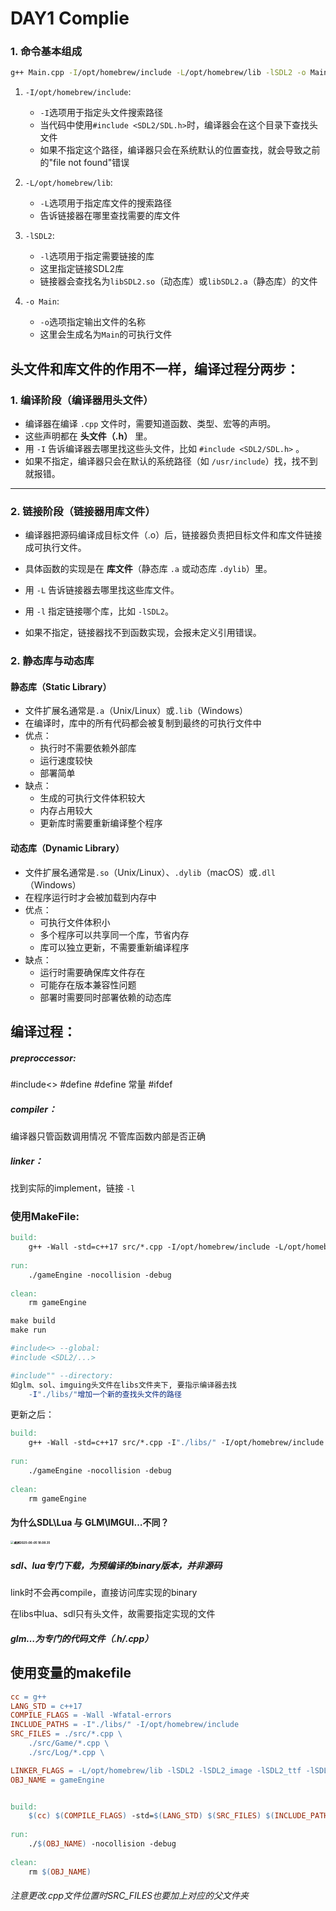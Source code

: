 # DAY1 Complie

### 1. 命令基本组成

```bash
g++ Main.cpp -I/opt/homebrew/include -L/opt/homebrew/lib -lSDL2 -o Main
```
1. `-I/opt/homebrew/include`: 
   - `-I`选项用于指定头文件搜索路径
   - 当代码中使用`#include <SDL2/SDL.h>`时，编译器会在这个目录下查找头文件
   - 如果不指定这个路径，编译器只会在系统默认的位置查找，就会导致之前的"file not found"错误

2. `-L/opt/homebrew/lib`: 
   - `-L`选项用于指定库文件的搜索路径
   - 告诉链接器在哪里查找需要的库文件

3. `-lSDL2`: 
   - `-l`选项用于指定需要链接的库
   - 这里指定链接SDL2库
   - 链接器会查找名为`libSDL2.so`（动态库）或`libSDL2.a`（静态库）的文件

4. `-o Main`: 
   - `-o`选项指定输出文件的名称
   - 这里会生成名为`Main`的可执行文件



## 头文件和库文件的作用不一样，编译过程分两步：

### 1. 编译阶段（编译器用头文件）

- 编译器在编译 `.cpp` 文件时，需要知道函数、类型、宏等的声明。
- 这些声明都在 **头文件（.h）** 里。
- 用 `-I` 告诉编译器去哪里找这些头文件，比如 `#include <SDL2/SDL.h>` 。
- 如果不指定，编译器只会在默认的系统路径（如 `/usr/include`）找，找不到就报错。

------

### 2. 链接阶段（链接器用库文件）

- 编译器把源码编译成目标文件（.o）后，链接器负责把目标文件和库文件链接成可执行文件。

- 具体函数的实现是在 **库文件**（静态库 `.a` 或动态库 `.dylib`）里。

- 用 `-L` 告诉链接器去哪里找这些库文件。

- 用 `-l` 指定链接哪个库，比如 `-lSDL2`。

- 如果不指定，链接器找不到函数实现，会报未定义引用错误。

  

### 2. 静态库与动态库

#### 静态库（Static Library）
- 文件扩展名通常是`.a`（Unix/Linux）或`.lib`（Windows）
- 在编译时，库中的所有代码都会被复制到最终的可执行文件中
- 优点：
  - 执行时不需要依赖外部库
  - 运行速度较快
  - 部署简单
- 缺点：
  - 生成的可执行文件体积较大
  - 内存占用较大
  - 更新库时需要重新编译整个程序

#### 动态库（Dynamic Library）
- 文件扩展名通常是`.so`（Unix/Linux）、`.dylib`（macOS）或`.dll`（Windows）
- 在程序运行时才会被加载到内存中
- 优点：
  - 可执行文件体积小
  - 多个程序可以共享同一个库，节省内存
  - 库可以独立更新，不需要重新编译程序
- 缺点：
  - 运行时需要确保库文件存在
  - 可能存在版本兼容性问题
  - 部署时需要同时部署依赖的动态库







## 编译过程： 

##### preproccessor:

#include<>  #define #define 常量 #ifdef

##### compiler：

编译器只管函数调用情况 不管库函数内部是否正确

##### linker：

找到实际的implement，链接 `-l`





### 使用MakeFile:

```makefile
build:
	g++ -Wall -std=c++17 src/*.cpp -I/opt/homebrew/include -L/opt/homebrew/lib -lSDL2 -o gameEngine;
	
run:
	./gameEngine -nocollision -debug
	
clean:
	rm gameEngine
```

```makefile
make build
make run

```

```makefile
#include<> --global:
#include <SDL2/...>

#include"" --directory:
如glm、sol、imguing头文件在libs文件夹下, 要指示编译器去找
	-I"./libs/"增加一个新的查找头文件的路径
```

更新之后：

```makefile
build:
	g++ -Wall -std=c++17 src/*.cpp -I"./libs/" -I/opt/homebrew/include  -L/opt/homebrew/lib -lSDL2 -lSDL2_image -lSDL2_ttf -lSDL2_mixer -llua -o gameEngine;
	
run:
	./gameEngine -nocollision -debug
	
clean:
	rm gameEngine
```



#### 为什么SDL\Lua 与 GLM\IMGUI…不同？

##### <img src="/Users/qqhang/Library/Application Support/typora-user-images/截屏2025-06-05 18.08.35.png" alt="截屏2025-06-05 18.08.35" style="zoom:33%;" />

##### sdl、lua专门下载，为预编译的binary版本，并非源码

link时不会再compile，直接访问库实现的binary

在libs中lua、sdl只有头文件，故需要指定实现的文件

##### glm…为专门的代码文件（.h/.cpp）



## 使用变量的makefile

```makefile
cc = g++
LANG_STD = c++17
COMPILE_FLAGS = -Wall -Wfatal-errors
INCLUDE_PATHS = -I"./libs/" -I/opt/homebrew/include
SRC_FILES = ./src/*.cpp \
	./src/Game/*.cpp \
	./src/Log/*.cpp \

LINKER_FLAGS = -L/opt/homebrew/lib -lSDL2 -lSDL2_image -lSDL2_ttf -lSDL2_mixer -llua
OBJ_NAME = gameEngine


build:
	$(cc) $(COMPILE_FLAGS) -std=$(LANG_STD) $(SRC_FILES) $(INCLUDE_PATHS) $(LINKER_FLAGS) -o $(OBJ_NAME)
	
run:
	./$(OBJ_NAME) -nocollision -debug
	
clean:
	rm $(OBJ_NAME)
```





###### 注意更改.cpp文件位置时SRC_FILES也要加上对应的父文件夹
